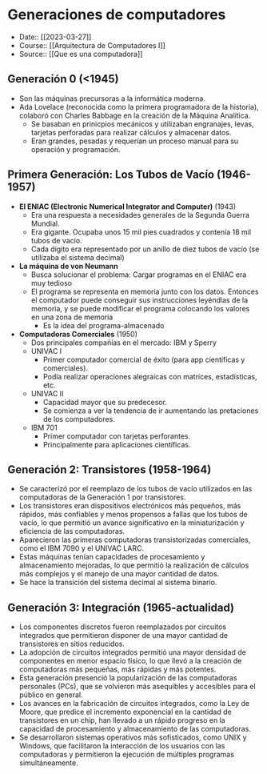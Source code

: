 # Generaciones de computadores

- Date:: [[2023-03-27]]
- Course:: [[Arquitectura de Computadores I]]
- Source:: [[Que es una computadora]]


## Generación 0 (<1945)
- Son las máquinas precursoras a la informática moderna.
- Ada Lovelace (reconocida como la primera programadora de la historia), colaboró con Charles Babbage en la creación de la Máquina Analítica.
	- Se basaban en prinicpios mecánicos y utilizaban engranajes, levas, tarjetas perforadas para realizar cálculos y almacenar datos.
	- Eran grandes, pesadas y requerían un proceso manual para su operación y programación.

## Primera Generación: Los Tubos de Vacío (1946-1957)
- **El ENIAC (Electronic Numerical Integrator and Computer)** (1943)
	- Era una respuesta a necesidades generales de la Segunda Guerra Mundial.
	- Era gigante. Ocupaba unos 15 mil pies cuadrados y contenía 18 mil tubos de vacío.
	- Cada dígito era representado por un anillo de diez tubos de vacío (se utilizaba el sistema decimal)
- **La máquina de von Neumann**
	- Busca solucionar el problema: Cargar programas en el ENIAC era muy tedioso
	- El programa se representa en memoria junto con los datos. Entonces el computador puede conseguir sus instrucciones leyéndlas de la memoria, y se puede modificar el programa colocando los valores en una zona de memoria
		- Es la idea del programa-almacenado
- **Computadoras Comerciales** (1950)
	- Dos principales compañías en el mercado: IBM y Sperry
	- UNIVAC I
		- Primer computador comercial de éxito (para app científicas y comerciales).
		- Podía realizar operaciones alegraicas con matrices, estadísticas, etc.
	- UNIVAC II
		- Capacidad mayor que su predecesor.
		- Se comienza a ver la tendencia de ir aumentando las pretaciones de los computadores.
	- IBM 701
		- Primer computador con tarjetas perforantes.
		- Principalmente para aplicaciones científicas.
## Generación 2: Transistores (1958-1964) 
- Se caracterizó por el reemplazo de los tubos de vacío utilizados en las computadoras de la Generación 1 por transistores.
- Los transistores eran dispositivos electrónicos más pequeños, más rápidos, más confiables y menos propensos a fallas que los tubos de vacío, lo que permitió un avance significativo en la miniaturización y eficiencia de las computadoras.
- Aparecieron las primeras computadoras transistorizadas comerciales, como el IBM 7090 y el UNIVAC LARC.
- Estas máquinas tenían capacidades de procesamiento y almacenamiento mejoradas, lo que permitió la realización de cálculos más complejos y el manejo de una mayor cantidad de datos.
- Se hace la transición del sistema decimal al sistema binario.
## Generación 3: Integración (1965-actualidad)
- Los componentes discretos fueron reemplazados por circuitos integrados que permitieron disponer de una mayor cantidad de transistores en sitios reducidos.
- La adopción de circuitos integrados permitió una mayor densidad de componentes en menor espacio físico, lo que llevó a la creación de computadoras más pequeñas, más rápidas y más potentes.
- Esta generación presenció la popularización de las computadoras personales (PCs), que se volvieron más asequibles y accesibles para el público en general.
- Los avances en la fabricación de circuitos integrados, como la Ley de Moore, que predice el incremento exponencial en la cantidad de transistores en un chip, han llevado a un rápido progreso en la capacidad de procesamiento y almacenamiento de las computadoras.
- Se desarrollaron sistemas operativos más sofisticados, como UNIX y Windows, que facilitaron la interacción de los usuarios con las computadoras y permitieron la ejecución de múltiples programas simultáneamente.




